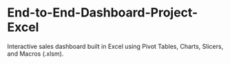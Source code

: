 # End-to-End-Dashboard-Project-Excel
Interactive sales dashboard built in Excel using Pivot Tables, Charts, Slicers, and Macros (.xlsm).
